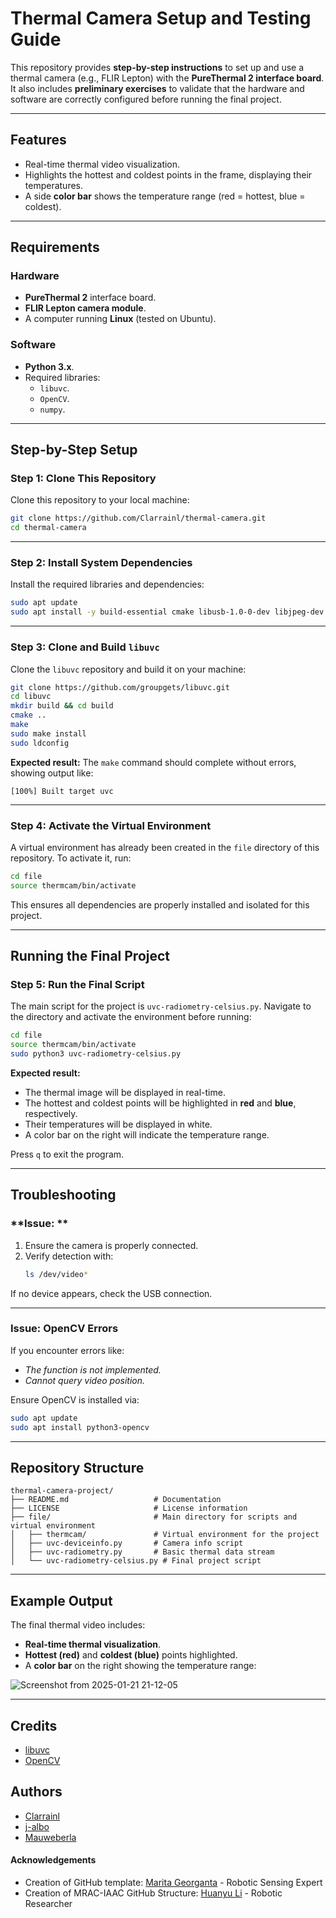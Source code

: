 # Thermal Camera Setup and Testing Guide

This repository provides **step-by-step instructions** to set up and use a thermal camera (e.g., FLIR Lepton) with the **PureThermal 2 interface board**. It also includes **preliminary exercises** to validate that the hardware and software are correctly configured before running the final project.

---

## Features

- Real-time thermal video visualization.
- Highlights the hottest and coldest points in the frame, displaying their temperatures.
- A side **color bar** shows the temperature range (red = hottest, blue = coldest).

---

## Requirements

### Hardware

- **PureThermal 2** interface board.
- **FLIR Lepton camera module**.
- A computer running **Linux** (tested on Ubuntu).

### Software

- **Python 3.x**.
- Required libraries:
  - `libuvc`.
  - `OpenCV`.
  - `numpy`.

---

## Step-by-Step Setup

### Step 1: Clone This Repository

Clone this repository to your local machine:

```bash
git clone https://github.com/Clarrainl/thermal-camera.git
cd thermal-camera
```

---

### Step 2: Install System Dependencies

Install the required libraries and dependencies:

```bash
sudo apt update
sudo apt install -y build-essential cmake libusb-1.0-0-dev libjpeg-dev python3-pip libgtk2.0-dev libgtk-3-dev python3-opencv
```

---

### Step 3: Clone and Build `libuvc`

Clone the `libuvc` repository and build it on your machine:

```bash
git clone https://github.com/groupgets/libuvc.git
cd libuvc
mkdir build && cd build
cmake ..
make
sudo make install
sudo ldconfig
```

**Expected result:** The `make` command should complete without errors, showing output like:

```
[100%] Built target uvc
```

---

### Step 4: Activate the Virtual Environment

A virtual environment has already been created in the `file` directory of this repository. To activate it, run:

```bash
cd file
source thermcam/bin/activate
```

This ensures all dependencies are properly installed and isolated for this project.

---

## Running the Final Project

### Step 5: Run the Final Script

The main script for the project is `uvc-radiometry-celsius.py`. Navigate to the directory and activate the environment before running:

```bash
cd file
source thermcam/bin/activate
sudo python3 uvc-radiometry-celsius.py
```

**Expected result:**

- The thermal image will be displayed in real-time.
- The hottest and coldest points will be highlighted in **red** and **blue**, respectively.
- Their temperatures will be displayed in white.
- A color bar on the right will indicate the temperature range.

Press `q` to exit the program.

---

## Troubleshooting

### **Issue: **

1. Ensure the camera is properly connected.
2. Verify detection with:
   ```bash
   ls /dev/video*
   ```

If no device appears, check the USB connection.

---

### **Issue: OpenCV Errors**

If you encounter errors like:

- *The function is not implemented.*
- *Cannot query video position.*

Ensure OpenCV is installed via:

```bash
sudo apt update
sudo apt install python3-opencv
```

---

## Repository Structure

```
thermal-camera-project/
├── README.md                   # Documentation
├── LICENSE                     # License information
├── file/                       # Main directory for scripts and virtual environment
│   ├── thermcam/               # Virtual environment for the project
│   ├── uvc-deviceinfo.py       # Camera info script
│   ├── uvc-radiometry.py       # Basic thermal data stream
│   └── uvc-radiometry-celsius.py # Final project script
```

---


## Example Output

The final thermal video includes:

- **Real-time thermal visualization**.
- **Hottest (red)** and **coldest (blue)** points highlighted.
- A **color bar** on the right showing the temperature range:

![Screenshot from 2025-01-21 21-12-05](https://github.com/user-attachments/assets/4d4faacb-536e-4c89-9e9b-58b748790e7e)


---

## Credits

- [libuvc](https://github.com/groupgets/libuvc)
- [OpenCV](https://opencv.org/)

## Authors
  - [Clarrainl](https://github.com/Clarrainl)
  - [j-albo](https://github.com/j-albo)
  - [Mauweberla](https://github.com/Mauweberla)


<!--  DO NOT REMOVE
-->
#### Acknowledgements

- Creation of GitHub template: [Marita Georganta](https://www.linkedin.com/in/marita-georganta/) - Robotic Sensing Expert
- Creation of MRAC-IAAC GitHub Structure: [Huanyu Li](https://www.linkedin.com/in/huanyu-li-457590268/) - Robotic Researcher


